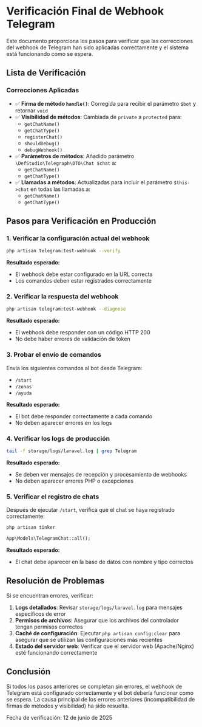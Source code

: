 # Verificación Final de Webhook Telegram

Este documento proporciona los pasos para verificar que las correcciones del webhook de Telegram han sido aplicadas correctamente y el sistema está funcionando como se espera.

## Lista de Verificación

### Correcciones Aplicadas

- ✅ **Firma de método `handle()`**: Corregida para recibir el parámetro `$bot` y retornar `void`
- ✅ **Visibilidad de métodos**: Cambiada de `private` a `protected` para:
  - `getChatName()`
  - `getChatType()`
  - `registerChat()`
  - `shouldDebug()`
  - `debugWebhook()`
- ✅ **Parámetros de métodos**: Añadido parámetro `\DefStudio\Telegraph\DTO\Chat $chat` a:
  - `getChatName()`
  - `getChatType()`
- ✅ **Llamadas a métodos**: Actualizadas para incluir el parámetro `$this->chat` en todas las llamadas a:
  - `getChatName()`
  - `getChatType()`

## Pasos para Verificación en Producción

### 1. Verificar la configuración actual del webhook

```bash
php artisan telegram:test-webhook --verify
```

**Resultado esperado:**
- El webhook debe estar configurado en la URL correcta
- Los comandos deben estar registrados correctamente

### 2. Verificar la respuesta del webhook

```bash
php artisan telegram:test-webhook --diagnose
```

**Resultado esperado:**
- El webhook debe responder con un código HTTP 200
- No debe haber errores de validación de token

### 3. Probar el envío de comandos

Envía los siguientes comandos al bot desde Telegram:
- `/start`
- `/zonas`
- `/ayuda`

**Resultado esperado:**
- El bot debe responder correctamente a cada comando
- No deben aparecer errores en los logs

### 4. Verificar los logs de producción

```bash
tail -f storage/logs/laravel.log | grep Telegram
```

**Resultado esperado:**
- Se deben ver mensajes de recepción y procesamiento de webhooks
- No deben aparecer errores PHP o excepciones

### 5. Verificar el registro de chats

Después de ejecutar `/start`, verifica que el chat se haya registrado correctamente:

```bash
php artisan tinker
```

```php
App\Models\TelegramChat::all();
```

**Resultado esperado:**
- El chat debe aparecer en la base de datos con nombre y tipo correctos

## Resolución de Problemas

Si se encuentran errores, verificar:

1. **Logs detallados**: Revisar `storage/logs/laravel.log` para mensajes específicos de error
2. **Permisos de archivos**: Asegurar que los archivos del controlador tengan permisos correctos
3. **Caché de configuración**: Ejecutar `php artisan config:clear` para asegurar que se utilizan las configuraciones más recientes
4. **Estado del servidor web**: Verificar que el servidor web (Apache/Nginx) esté funcionando correctamente

## Conclusión

Si todos los pasos anteriores se completan sin errores, el webhook de Telegram está configurado correctamente y el bot debería funcionar como se espera. La causa principal de los errores anteriores (incompatibilidad de firmas de métodos y visibilidad) ha sido resuelta.

Fecha de verificación: 12 de junio de 2025
